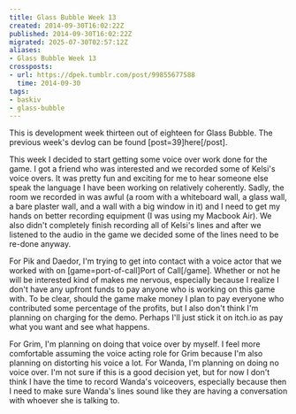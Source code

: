 ```yaml
---
title: Glass Bubble Week 13
created: 2014-09-30T16:02:22Z
published: 2014-09-30T16:02:22Z
migrated: 2025-07-30T02:57:12Z
aliases:
- Glass Bubble Week 13
crossposts:
- url: https://dpek.tumblr.com/post/99855677588
  time: 2014-09-30
tags:
- baskiv
- glass-bubble
---
```


This is development week thirteen out of eighteen for Glass Bubble. The previous week's devlog can be found [post=39]here[/post].

This week I decided to start getting some voice over work done for the game. I got a friend who was interested and we recorded some of Kelsi's voice overs. It was pretty fun and exciting for me to hear someone else speak the language I have been working on relatively coherently. Sadly, the room we recorded in was awful (a room with a whiteboard wall, a glass wall, a bare plaster wall, and a wall with a big window in it) and I need to get my hands on better recording equipment (I was using my Macbook Air). We also didn't completely finish recording all of Kelsi's lines and after we listened to the audio in the game we decided some of the lines need to be re-done anyway.

For Pik and Daedor, I'm trying to get into contact with a voice actor that we worked with on [game=port-of-call]Port of Call[/game]. Whether or not he will be interested kind of makes me nervous, especially because I realize I don't have any upfront funds to pay anyone who is working on this game with. To be clear, should the game make money I plan to pay everyone who contributed some percentage of the profits, but I also don't think I'm planning on charging for the demo. Perhaps I'll just stick it on itch.io as pay what you want and see what happens.

For Grim, I'm planning on doing that voice over by myself. I feel more comfortable assuming the voice acting role for Grim because I'm also planning on distorting his voice a lot. For Wanda, I'm planning on doing no voice over. I'm not sure if this is a good decision yet, but for now I don't think I have the time to record Wanda's voiceovers, especially because then I need to make sure Wanda's lines sound like they are having a conversation with whoever she is talking to.
